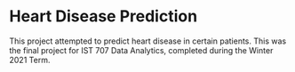 # Heart Disease Prediction  
This project attempted to predict heart disease in certain patients. This was the final project for IST 707 Data Analytics, completed during the Winter 2021 Term.  

